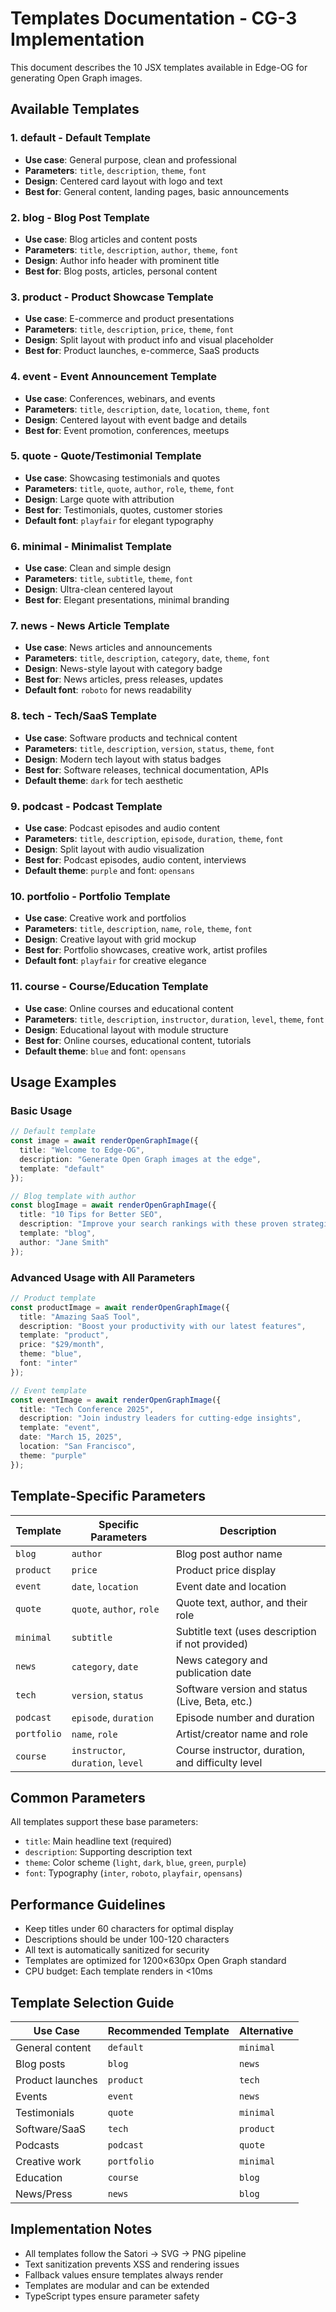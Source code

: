 # Templates Documentation - CG-3 Implementation

This document describes the 10 JSX templates available in Edge-OG for generating Open Graph images.

## Available Templates

### 1. **default** - Default Template
- **Use case**: General purpose, clean and professional
- **Parameters**: `title`, `description`, `theme`, `font`
- **Design**: Centered card layout with logo and text
- **Best for**: General content, landing pages, basic announcements

### 2. **blog** - Blog Post Template
- **Use case**: Blog articles and content posts
- **Parameters**: `title`, `description`, `author`, `theme`, `font`
- **Design**: Author info header with prominent title
- **Best for**: Blog posts, articles, personal content

### 3. **product** - Product Showcase Template
- **Use case**: E-commerce and product presentations
- **Parameters**: `title`, `description`, `price`, `theme`, `font`
- **Design**: Split layout with product info and visual placeholder
- **Best for**: Product launches, e-commerce, SaaS products

### 4. **event** - Event Announcement Template
- **Use case**: Conferences, webinars, and events
- **Parameters**: `title`, `description`, `date`, `location`, `theme`, `font`
- **Design**: Centered layout with event badge and details
- **Best for**: Event promotion, conferences, meetups

### 5. **quote** - Quote/Testimonial Template
- **Use case**: Showcasing testimonials and quotes
- **Parameters**: `title`, `quote`, `author`, `role`, `theme`, `font`
- **Design**: Large quote with attribution
- **Best for**: Testimonials, quotes, customer stories
- **Default font**: `playfair` for elegant typography

### 6. **minimal** - Minimalist Template
- **Use case**: Clean and simple design
- **Parameters**: `title`, `subtitle`, `theme`, `font`
- **Design**: Ultra-clean centered layout
- **Best for**: Elegant presentations, minimal branding

### 7. **news** - News Article Template
- **Use case**: News articles and announcements
- **Parameters**: `title`, `description`, `category`, `date`, `theme`, `font`
- **Design**: News-style layout with category badge
- **Best for**: News articles, press releases, updates
- **Default font**: `roboto` for news readability

### 8. **tech** - Tech/SaaS Template
- **Use case**: Software products and technical content
- **Parameters**: `title`, `description`, `version`, `status`, `theme`, `font`
- **Design**: Modern tech layout with status badges
- **Best for**: Software releases, technical documentation, APIs
- **Default theme**: `dark` for tech aesthetic

### 9. **podcast** - Podcast Template
- **Use case**: Podcast episodes and audio content
- **Parameters**: `title`, `description`, `episode`, `duration`, `theme`, `font`
- **Design**: Split layout with audio visualization
- **Best for**: Podcast episodes, audio content, interviews
- **Default theme**: `purple` and font: `opensans`

### 10. **portfolio** - Portfolio Template
- **Use case**: Creative work and portfolios
- **Parameters**: `title`, `description`, `name`, `role`, `theme`, `font`
- **Design**: Creative layout with grid mockup
- **Best for**: Portfolio showcases, creative work, artist profiles
- **Default font**: `playfair` for creative elegance

### 11. **course** - Course/Education Template
- **Use case**: Online courses and educational content
- **Parameters**: `title`, `description`, `instructor`, `duration`, `level`, `theme`, `font`
- **Design**: Educational layout with module structure
- **Best for**: Online courses, educational content, tutorials
- **Default theme**: `blue` and font: `opensans`

## Usage Examples

### Basic Usage
```typescript
// Default template
const image = await renderOpenGraphImage({
  title: "Welcome to Edge-OG",
  description: "Generate Open Graph images at the edge",
  template: "default"
});

// Blog template with author
const blogImage = await renderOpenGraphImage({
  title: "10 Tips for Better SEO",
  description: "Improve your search rankings with these proven strategies",
  template: "blog",
  author: "Jane Smith"
});
```

### Advanced Usage with All Parameters
```typescript
// Product template
const productImage = await renderOpenGraphImage({
  title: "Amazing SaaS Tool",
  description: "Boost your productivity with our latest features",
  template: "product",
  price: "$29/month",
  theme: "blue",
  font: "inter"
});

// Event template
const eventImage = await renderOpenGraphImage({
  title: "Tech Conference 2025",
  description: "Join industry leaders for cutting-edge insights",
  template: "event",
  date: "March 15, 2025",
  location: "San Francisco",
  theme: "purple"
});
```

## Template-Specific Parameters

| Template | Specific Parameters | Description |
|----------|-------------------|-------------|
| `blog` | `author` | Blog post author name |
| `product` | `price` | Product price display |
| `event` | `date`, `location` | Event date and location |
| `quote` | `quote`, `author`, `role` | Quote text, author, and their role |
| `minimal` | `subtitle` | Subtitle text (uses description if not provided) |
| `news` | `category`, `date` | News category and publication date |
| `tech` | `version`, `status` | Software version and status (Live, Beta, etc.) |
| `podcast` | `episode`, `duration` | Episode number and duration |
| `portfolio` | `name`, `role` | Artist/creator name and role |
| `course` | `instructor`, `duration`, `level` | Course instructor, duration, and difficulty level |

## Common Parameters

All templates support these base parameters:

- `title`: Main headline text (required)
- `description`: Supporting description text
- `theme`: Color scheme (`light`, `dark`, `blue`, `green`, `purple`)
- `font`: Typography (`inter`, `roboto`, `playfair`, `opensans`)

## Performance Guidelines

- Keep titles under 60 characters for optimal display
- Descriptions should be under 100-120 characters
- All text is automatically sanitized for security
- Templates are optimized for 1200×630px Open Graph standard
- CPU budget: Each template renders in <10ms

## Template Selection Guide

| Use Case | Recommended Template | Alternative |
|----------|---------------------|-------------|
| General content | `default` | `minimal` |
| Blog posts | `blog` | `news` |
| Product launches | `product` | `tech` |
| Events | `event` | `news` |
| Testimonials | `quote` | `minimal` |
| Software/SaaS | `tech` | `product` |
| Podcasts | `podcast` | `quote` |
| Creative work | `portfolio` | `minimal` |
| Education | `course` | `blog` |
| News/Press | `news` | `blog` |

## Implementation Notes

- All templates follow the Satori → SVG → PNG pipeline
- Text sanitization prevents XSS and rendering issues
- Fallback values ensure templates always render
- Templates are modular and can be extended
- TypeScript types ensure parameter safety
